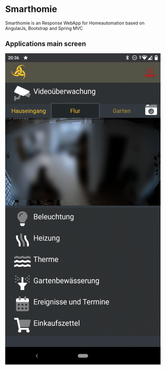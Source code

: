 # Smarthomie
Smarthomie is an Response WebApp for Homeautomation based on AngularJs, Bootstrap and Spring MVC

## Applications main screen
![screenshot1](https://github.com/guidobonerz/smarthomie/blob/develop/docs/Screenshot.png)

